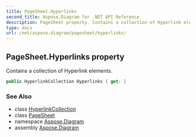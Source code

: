 ```yaml
---
title: PageSheet.Hyperlinks
second_title: Aspose.Diagram for .NET API Reference
description: PageSheet property. Contains a collection of Hyperlink elements
type: docs
url: /net/aspose.diagram/pagesheet/hyperlinks/
---
```

## PageSheet.Hyperlinks property

Contains a collection of Hyperlink elements.

```csharp
public HyperlinkCollection Hyperlinks { get; }
```

### See Also

* class [HyperlinkCollection](../../hyperlinkcollection/)
* class [PageSheet](../)
* namespace [Aspose.Diagram](../../pagesheet/)
* assembly [Aspose.Diagram](../../../)


